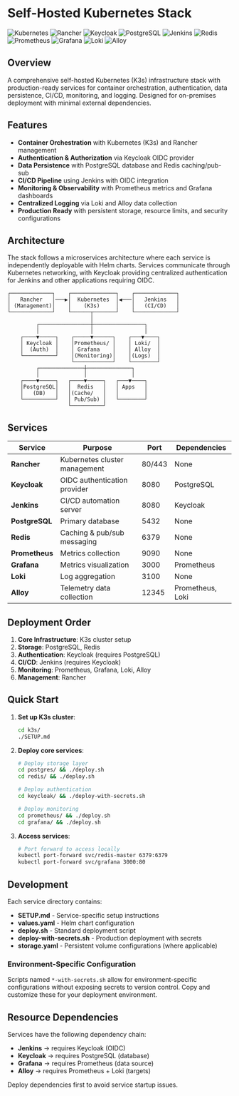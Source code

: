 # Self-Hosted Kubernetes Stack

![Kubernetes](https://img.shields.io/badge/kubernetes-%23326ce5.svg?style=for-the-badge&logo=kubernetes&logoColor=white)
![Rancher](https://img.shields.io/badge/Rancher-0075A8?style=for-the-badge&logo=rancher)
![Keycloak](https://img.shields.io/badge/Keycloak-blue?style=for-the-badge&logo=keycloak)
![PostgreSQL](https://img.shields.io/badge/PostgreSQL-316192?style=for-the-badge&logo=postgresql&logoColor=white)
![Jenkins](https://img.shields.io/badge/jenkins-D24939?style=for-the-badge&logo=jenkins&logoColor=black)
![Redis](https://img.shields.io/badge/redis-%23DD0031.svg?style=for-the-badge&logo=redis&logoColor=white)
![Prometheus](https://img.shields.io/badge/Prometheus-E6522C?style=for-the-badge&logo=prometheus&logoColor=white)
![Grafana](https://img.shields.io/badge/grafana-%23F46800.svg?style=for-the-badge&logo=grafana&logoColor=white)
![Loki](https://img.shields.io/badge/loki-F46800?style=for-the-badge&logo=grafana&logoColor=white)
![Alloy](https://img.shields.io/badge/alloy-00D4AA?style=for-the-badge&logo=grafana&logoColor=white)

## Overview
A comprehensive self-hosted Kubernetes (K3s) infrastructure stack with production-ready services for container orchestration, authentication, data persistence, CI/CD, monitoring, and logging. Designed for on-premises deployment with minimal external dependencies.

## Features
- **Container Orchestration** with Kubernetes (K3s) and Rancher management
- **Authentication & Authorization** via Keycloak OIDC provider
- **Data Persistence** with PostgreSQL database and Redis caching/pub-sub
- **CI/CD Pipeline** using Jenkins with OIDC integration
- **Monitoring & Observability** with Prometheus metrics and Grafana dashboards
- **Centralized Logging** via Loki and Alloy data collection
- **Production Ready** with persistent storage, resource limits, and security configurations

## Architecture
The stack follows a microservices architecture where each service is independently deployable with Helm charts. Services communicate through Kubernetes networking, with Keycloak providing centralized authentication for Jenkins and other applications requiring OIDC.

```
┌─────────────┐    ┌──────────────┐    ┌─────────────┐
│   Rancher   │───▶│  Kubernetes  │◀───│   Jenkins   │
│ (Management)│    │    (K3s)     │    │   (CI/CD)   │
└─────────────┘    └──────┬───────┘    └─────────────┘
                          │
         ┌────────────────┼────────────────┐
         │                │                │
    ┌────▼─────┐    ┌─────▼──────┐    ┌───▼────┐
    │ Keycloak │    │Prometheus/ │    │ Loki/  │
    │  (Auth)  │    │ Grafana    │    │ Alloy  │
    └──────────┘    │(Monitoring)│    │(Logs)  │
                    └────────────┘    └────────┘
         ┌──────────────┼──────────────┐
         │              │              │
    ┌────▼─────┐   ┌────▼─────┐   ┌───▼────┐
    │PostgreSQL│   │  Redis   │   │ Apps   │
    │   (DB)   │   │(Cache/   │   │        │
    └──────────┘   │ Pub/Sub) │   └────────┘
                   └──────────┘
```

## Services

| Service | Purpose | Port | Dependencies |
|---------|---------|------|--------------|
| **Rancher** | Kubernetes cluster management | 80/443 | None |
| **Keycloak** | OIDC authentication provider | 8080 | PostgreSQL |
| **Jenkins** | CI/CD automation server | 8080 | Keycloak |
| **PostgreSQL** | Primary database | 5432 | None |
| **Redis** | Caching & pub/sub messaging | 6379 | None |
| **Prometheus** | Metrics collection | 9090 | None |
| **Grafana** | Metrics visualization | 3000 | Prometheus |
| **Loki** | Log aggregation | 3100 | None |
| **Alloy** | Telemetry data collection | 12345 | Prometheus, Loki |

## Deployment Order

1. **Core Infrastructure**: K3s cluster setup
2. **Storage**: PostgreSQL, Redis
3. **Authentication**: Keycloak (requires PostgreSQL)
4. **CI/CD**: Jenkins (requires Keycloak)
5. **Monitoring**: Prometheus, Grafana, Loki, Alloy
6. **Management**: Rancher

## Quick Start

1. **Set up K3s cluster**:
   ```bash
   cd k3s/
   ./SETUP.md
   ```

2. **Deploy core services**:
   ```bash
   # Deploy storage layer
   cd postgres/ && ./deploy.sh
   cd redis/ && ./deploy.sh
   
   # Deploy authentication
   cd keycloak/ && ./deploy-with-secrets.sh
   
   # Deploy monitoring
   cd prometheus/ && ./deploy.sh
   cd grafana/ && ./deploy.sh
   ```

3. **Access services**:
   ```bash
   # Port forward to access locally
   kubectl port-forward svc/redis-master 6379:6379
   kubectl port-forward svc/grafana 3000:80
   ```

## Development

Each service directory contains:
- **SETUP.md** - Service-specific setup instructions
- **values.yaml** - Helm chart configuration
- **deploy.sh** - Standard deployment script
- **deploy-with-secrets.sh** - Production deployment with secrets
- **storage.yaml** - Persistent volume configurations (where applicable)

### Environment-Specific Configuration
Scripts named `*-with-secrets.sh` allow for environment-specific configurations without exposing secrets to version control. Copy and customize these for your deployment environment.

## Resource Dependencies

Services have the following dependency chain:
- **Jenkins** → requires Keycloak (OIDC)
- **Keycloak** → requires PostgreSQL (database)
- **Grafana** → requires Prometheus (data source)
- **Alloy** → requires Prometheus + Loki (targets)

Deploy dependencies first to avoid service startup issues.